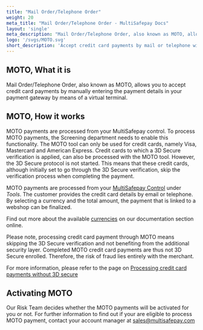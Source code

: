 ```yaml
---
title: "Mail Order/Telephone Order"
weight: 20
meta_title: "Mail Order/Telephone Order - MultiSafepay Docs"
layout: 'single'
meta_description: "Mail Order/Telephone Order, also known as MOTO, allows you to accept credit card payments by manually entering them in your payment gateway by means of a virtual terminal."
logo: '/svgs/MOTO.svg'
short_description: 'Accept credit card payments by mail or telephone with MOTO.'
---
```


## MOTO, What it is

Mail Order/Telephone Order, also known as MOTO, allows you to accept credit card payments by manually entering the payment details in your payment gateway by means of a virtual terminal.

## MOTO, How it works

MOTO payments are processed from your MultiSafepay control. To process MOTO payments, the Screening department needs to enable this functionality. The MOTO tool can only be used for credit cards, namely Visa, Mastercard and American Express. Credit cards to which a 3D Secure verification is applied, can also be processed with the MOTO tool. However, the 3D Secure protocol is not started. This means that these credit cards, although initially set to go through the 3D Secure verification, skip the verification process when completing the payment.

MOTO payments are processed from your [MultiSafepay Control](https://merchant.multisafepay.com) under _Tools_. The customer provides the credit card details by email or telephone. By selecting a currency and the total amount, the payment that is linked to a webshop can be finalized.

Find out more about the available [currencies](/faq/general/which-currencies-are-supported-by-multisafepay) on our documentation section online.

Please note, processing credit card payment through MOTO means skipping the 3D Secure verification and not benefiting from the additional security layer. 
Completed MOTO credit card payments are thus not 3D Secure enrolled. Therefore, the risk of fraud lies entirely with the merchant. 

For more information, please refer to the page on [Processing credit card payments without 3D secure](/faq/general/what-is-3d-secure)

## Activating MOTO 

Our Risk Team decides whether the MOTO payments will be activated for you or not. For further information to find out if your are eligible to process MOTO payment, contact your account manager at <sales@multisafepay.com> 

